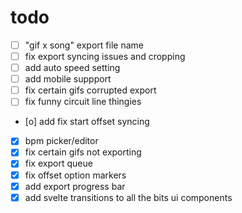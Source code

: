 # todo

- [ ] "gif x song" export file name
- [ ] fix export syncing issues and cropping
- [ ] add auto speed setting
- [ ] add mobile suppport
- [ ] fix certain gifs corrupted export
- [ ] fix funny circuit line thingies
- [o] add fix start offset syncing
- [x] bpm picker/editor
- [x] fix certain gifs not exporting
- [x] fix export queue
- [x] fix offset option markers
- [x] add export progress bar
- [x] add svelte transitions to all the bits ui components
